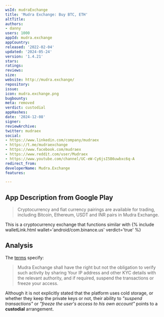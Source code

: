 ```yaml
---
wsId: mudraExchange
title: 'Mudra Exchange: Buy BTC, ETH'
altTitle: 
authors:
- danny
users: 1000
appId: mudra.exchange
appCountry: 
released: '2022-02-04'
updated: '2024-05-24'
version: '1.4.21'
stars: 
ratings: 
reviews: 
size: 
website: http://mudra.exchange/
repository: 
issue: 
icon: mudra.exchange.png
bugbounty: 
meta: removed
verdict: custodial
appHashes: 
date: '2024-12-08'
signer: 
reviewArchive: 
twitter: mudraex
social:
- https://www.linkedin.com/company/mudraex
- https://t.me/mudraexchange
- https://www.facebook.com/mudraex
- https://www.reddit.com/user/Mudraex
- https://www.youtube.com/channel/UC-eW-Cy6jsI5B6uwbxc6q-A
redirect_from: 
developerName: Mudra.Exchange
features: 

---
```


## App Description from Google Play

> Cryptocurrency and fiat currency pairings are available for trading, including Bitcoin, Ethereum, USDT and INR pairs in Mudra Exchange.

This is a cryptocurrency exchange that functions similar with {% include walletLink.html wallet='android/com.binance.us' verdict='true' %}

## Analysis 

The [terms](http://mudra.exchange/terms) specify:

> Mudra Exchange shall have the right but not the obligation to verify such activity by sharing Your IP address and other KYC details with the relevant authority, and if required, suspend the transactions or freeze your access.

Although it is not explicitly stated that the platform uses cold storage, or whether they keep the private keys or not, their ability to *"suspend transactions"* or *"freeze the user's access to his own account"* points to a **custodial** arrangement.